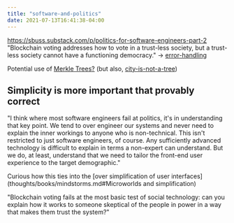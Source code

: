 ```yaml
---
title: "software-and-politics"
date: 2021-07-13T16:41:38-04:00
---
```


https://sbuss.substack.com/p/politics-for-software-engineers-part-2
"Blockchain voting addresses how to vote in a trust-less society, but a trust-less society cannot have a functioning democracy." -> [error-handling](thoughts/fault-tolerance.md)

Potential use of [Merkle Trees?](https://en.wikipedia.org/wiki/Merkle_tree) (but also, [city-is-not-a-tree](thoughts/articles/city-is-not-a-tree.md))


## Simplicity is more important that provably correct
"I think where most software engineers fail at politics, it's in understanding that key point. We tend to over engineer our systems and never need to explain the inner workings to anyone who is non-technical. This isn't restricted to just software engineers, of course. Any sufficiently advanced technology is difficult to explain in terms a non-expert can understand. But we do, at least, understand that we need to tailor the front-end user experience to the target demographic."

Curious how this ties into the [over simplification of user interfaces](thoughts/books/mindstorms.md#Microworlds and simplification)

"Blockchain voting fails at the most basic test of social technology: can you explain how it works to someone skeptical of the people in power in a way that makes them trust the system?"